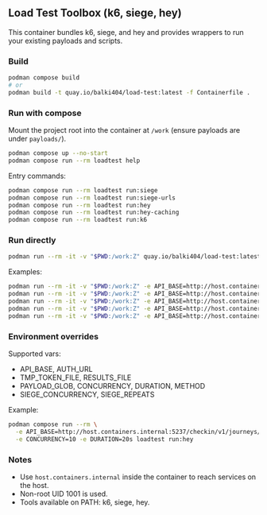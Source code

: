 ## Load Test Toolbox (k6, siege, hey)

This container bundles k6, siege, and hey and provides wrappers to run your existing payloads and scripts.

### Build

```bash
podman compose build
# or
podman build -t quay.io/balki404/load-test:latest -f Containerfile .
```

### Run with compose

Mount the project root into the container at `/work` (ensure payloads are under `payloads/`).

```bash
podman compose up --no-start
podman compose run --rm loadtest help
```

Entry commands:

```bash
podman compose run --rm loadtest run:siege
podman compose run --rm loadtest run:siege-urls
podman compose run --rm loadtest run:hey
podman compose run --rm loadtest run:hey-caching
podman compose run --rm loadtest run:k6
```

### Run directly

```bash
podman run --rm -it -v "$PWD:/work:Z" quay.io/balki404/load-test:latest help
```

Examples:

```bash
podman run --rm -it -v "$PWD:/work:Z" -e API_BASE=http://host.containers.internal:5237/checkin/v1/journeys/retrieve quay.io/balki404/load-test:latest run:siege
podman run --rm -it -v "$PWD:/work:Z" -e API_BASE=http://host.containers.internal:5237/checkin/v1/journeys/retrieve quay.io/balki404/load-test:latest run:siege-urls
podman run --rm -it -v "$PWD:/work:Z" -e API_BASE=http://host.containers.internal:5237/checkin/v1/journeys/retrieve quay.io/balki404/load-test:latest run:hey
podman run --rm -it -v "$PWD:/work:Z" -e API_BASE=http://host.containers.internal:5237/checkin/v1/journeys/retrieve quay.io/balki404/load-test:latest run:k6
podman run --rm -it -v "$PWD:/work:Z" -e API_BASE=http://host.containers.internal:5237/checkin/v1/journeys/retrieve quay.io/balki404/load-test:latest run:hey-caching
```

### Environment overrides

Supported vars:

- API_BASE, AUTH_URL
- TMP_TOKEN_FILE, RESULTS_FILE
- PAYLOAD_GLOB, CONCURRENCY, DURATION, METHOD
- SIEGE_CONCURRENCY, SIEGE_REPEATS

Example:

```bash
podman compose run --rm \
  -e API_BASE=http://host.containers.internal:5237/checkin/v1/journeys/retrieve \
  -e CONCURRENCY=10 -e DURATION=20s loadtest run:hey
```

### Notes

- Use `host.containers.internal` inside the container to reach services on the host.
- Non-root UID 1001 is used.
- Tools available on PATH: k6, siege, hey.


